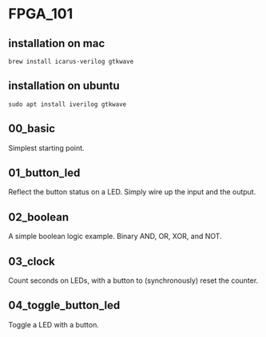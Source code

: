 # FPGA_101

## installation on mac
`brew install icarus-verilog gtkwave`

## installation on ubuntu
`sudo apt install iverilog gtkwave`

## 00_basic
Simplest starting point.

## 01_button_led
Reflect the button status on a LED. Simply wire up the input and the output.

## 02_boolean
A simple boolean logic example. Binary AND, OR, XOR, and NOT.

## 03_clock
Count seconds on LEDs, with a button to (synchronously) reset the counter.

## 04_toggle_button_led
Toggle a LED with a button.
